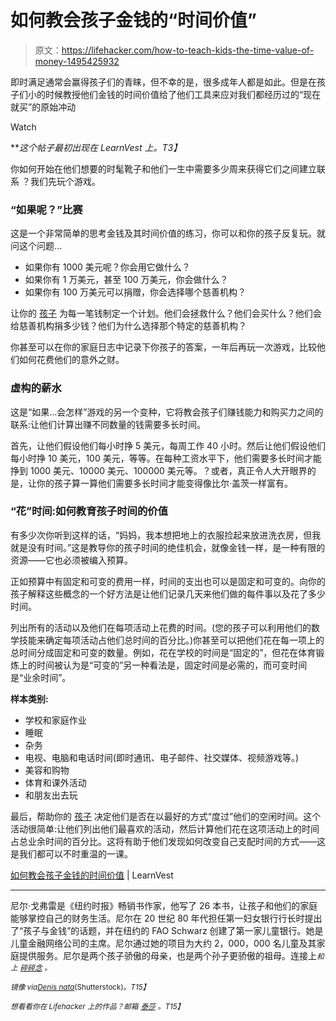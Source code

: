 # 如何教会孩子金钱的“时间价值”

> 原文：<https://lifehacker.com/how-to-teach-kids-the-time-value-of-money-1495425932>

即时满足通常会赢得孩子们的青睐，但不幸的是，很多成年人都是如此。但是在孩子们小的时候教授他们金钱的时间价值给了他们工具来应对我们都经历过的“现在就买”的原始冲动

Watch

***这个帖子最初出现在 LearnVest 上。*T3】**

你如何开始在他们想要的时髦靴子和他们一生中需要多少周来获得它们之间建立联系 ？我们先玩个游戏。

### “如果呢？”比赛

这是一个非常简单的思考金钱及其时间价值的练习，你可以和你的孩子反复玩。就问这个问题…

*   如果你有 1000 美元呢？你会用它做什么？
*   如果你有 1 万美元，甚至 100 万美元，你会做什么？
*   如果你有 100 万美元可以捐赠，你会选择哪个慈善机构？

让你的 [孩子](https://lifehacker.com/how-do-you-teach-your-kids-about-money-5994362) 为每一笔钱制定一个计划。他们会拯救什么？他们会买什么？他们会给慈善机构捐多少钱？他们为什么选择那个特定的慈善机构？

你甚至可以在你的家庭日志中记录下你孩子的答案，一年后再玩一次游戏，比较他们如何花费他们的意外之财。

### 虚构的薪水

这是“如果…会怎样”游戏的另一个变种，它将教会孩子们赚钱能力和购买力之间的联系:让他们计算出赚不同数量的钱需要多长时间。

首先，让他们假设他们每小时挣 5 美元，每周工作 40 小时。然后让他们假设他们每小时挣 10 美元，100 美元，等等。在每种工资水平下，他们需要多长时间才能挣到 1000 美元、10000 美元、100000 美元等。？或者，真正令人大开眼界的是，让你的孩子算一算他们需要多长时间才能变得像比尔·盖茨一样富有。

### “花”时间:如何教育孩子时间的价值

有多少次你听到这样的话，“妈妈，我本想把地上的衣服捡起来放进洗衣房，但我就是没有时间。”这是教导你的孩子时间的绝佳机会，就像金钱一样，是一种有限的资源——它也必须被编入预算。

正如预算中有固定和可变的费用一样，时间的支出也可以是固定和可变的。向你的孩子解释这些概念的一个好方法是让他们记录几天来他们做的每件事以及花了多少时间。

列出所有的活动以及他们在每项活动上花费的时间。(您的孩子可以利用他们的数学技能来确定每项活动占他们总时间的百分比。)你甚至可以把他们花在每一项上的总时间分成固定和可变的数量。例如，花在学校的时间是“固定的”，但花在体育锻炼上的时间被认为是“可变的”另一种看法是，固定时间是必需的，而可变时间是“业余时间”。

**样本类别:**

*   学校和家庭作业
*   睡眠
*   杂务
*   电视、电脑和电话时间(即时通讯、电子邮件、社交媒体、视频游戏等。)
*   美容和购物
*   体育和课外活动
*   和朋友出去玩

最后，帮助你的 [孩子](https://lifehacker.com/10-things-i-wish-i-had-known-before-becoming-a-parent-5989419) 决定他们是否在以最好的方式“度过”他们的空闲时间。这个活动很简单:让他们列出他们最喜欢的活动，然后计算他们花在这项活动上的时间占总业余时间的百分比。这将有助于他们发现如何改变自己支配时间的方式——这是我们都可以不时重温的一课。

[如何教会孩子金钱的时间价值](http://www.learnvest.com/2013/06/how-much-does-that-cost-how-to-teach-kids-the-time-value-of-money/) | LearnVest

* * *

尼尔·戈弗雷是《纽约时报》畅销书作家，他写了 26 本书，让孩子和他们的家庭能够掌控自己的财务生活。尼尔在 20 世纪 80 年代担任第一妇女银行行长时提出了“孩子与金钱”的话题，并在纽约的 FAO Schwarz 创建了第一家儿童银行。她是儿童金融网络公司的主席。尼尔通过她的项目为大约 2，000，000 名儿童及其家庭提供服务。尼尔是两个孩子骄傲的母亲，也是两个孙子更骄傲的祖母。连接上[<small></small>](http://ww.facebook.com/nealegodfrey)*<small>*和上*</small> [<small>*碎碎念*</small>](https://twitter.com/NealeGodfrey) <small>*。*</small>*

*<small>*镜像 via*</small>[<small>*Denis nata*</small>](http://www.shutterstock.com/gallery-343015p1.html)<small>*(Shutterstock)。*T15】</small>*

*<small>*想看看你在 Lifehacker 上的作品？邮箱*</small> [<small>*泰莎*</small>](https://mail.google.com/mail/?view=cm&fs=1&tf=1&to=tessa@lifehacker.com) <small>*。*T15】</small>*